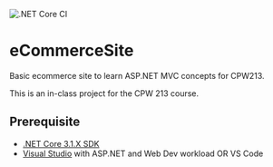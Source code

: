 ![.NET Core CI](https://github.com/Sa-wol/eCommerceSite/workflows/.NET%20Core%20CI/badge.svg)

# eCommerceSite
Basic ecommerce site to learn ASP.NET MVC concepts for CPW213.

This is an in-class project for the CPW 213 course.

## Prerequisite
- [.NET Core 3.1.X SDK](https://dotnet.microsoft.com/download)
- [Visual Studio](https://visualstudio.microsoft.com/) with ASP.NET and Web Dev workload OR VS Code


